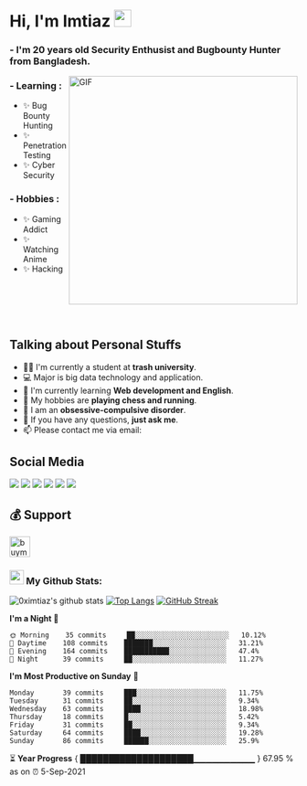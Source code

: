# Hi, I'm Imtiaz <img src="https://github.com/0ximtiaz/0ximtiaz/blob/main/wave.gif" width="30px">

### - I'm 20 years old Security Enthusist and Bugbounty Hunter from Bangladesh.
<img hight="300" width="400" alt="GIF" align="right" src="https://github.com/0ximtiaz/0ximtiaz/blob/main/wrench3.gif">

### - Learning :
- ✨ Bug Bounty Hunting
- ✨ Penetration Testing
- ✨ Cyber Security

### - Hobbies : 
- ✨ Gaming Addict
- ✨ Watching Anime
- ✨ Hacking

</br>
</br>
</br>
</br>

## Talking about Personal Stuffs
- 👨‍🏛 I'm currently a student at **trash university**.
- 💻 Major is big data technology and application.
- 🌱 I'm currently learning **Web development and English**. 
- 🤔 My hobbies are **playing chess and running**.
- 💼 I am an **obsessive-compulsive disorder**.
- 💬 If you have any questions, **just ask me**.
- 📫 Please contact me via email:

## Social Media
<a href="https://twitter.com/0ximtiaz/"><img src="https://img.shields.io/badge/twitter-%400ximtiaz-blue.svg"></a>
<a href="https://github.com/0ximtiaz?tab=followers"><img src="https://img.shields.io/badge/github-%400ximtiaz-orange"></a>
<a href="https://instagram.com/0ximtiaz"><img src="https://img.shields.io/badge/instagram-%400ximtiaz-yellow"></a>
<a href="https://www.youtube.com/0ximtiaz"><img src="https://img.shields.io/static/v1?label=Youtube&message=%400ximtiaz&color=critical"></a>
<a href="https://www.linkedin.com/in/0ximtiaz/"><img src="https://img.shields.io/static/v1?label=LinkedIn&message=%400ximtiaz&color=blueviolet"></a>
<a href="https://medium.com/@0ximtiaz"><img src="https://img.shields.io/static/v1?label=Medium&message=%400ximtiaz&color=ff69b4"></a>

## 💰 Support
<p>
<a href='https://www.buymeacoffee.com/' target='_blank'><img height='36' style='border:0px;height:36px;' src='https://cdn.buymeacoffee.com/buttons/v2/default-yellow.png' border='0' alt='buymecoffee' /></a>
</p>

### <img src='https://media1.giphy.com/media/du3J3cXyzhj75IOgvA/giphy.gif?cid=ecf05e47x2g034i9pzwtzzsd3xgg2w9nr94t4tflbbgo3008&rid=giphy.gif' width='25px'> My Github Stats:
![0ximtiaz's github stats](https://github-readme-stats.vercel.app/api?username=0ximtiaz&show_icons=true&title_color=ffc857&icon_color=8ac926&text_color=daf7dc&bg_color=151515&hide=issues&count_private=true&include_all_commits=true)
[![Top Langs](https://github-readme-stats.vercel.app/api/top-langs/?username=0ximtiaz&layout=compact&text_color=daf7dc&bg_color=151515&hide=css,html,php)](https://github.com/anuraghazra/github-readme-stats)
[![GitHub Streak](https://github-readme-streak-stats.herokuapp.com/?user=0ximtiaz&theme=dark)](https://git.io/streak-stats)

<!--START_SECTION:waka-->
**I'm a Night 🦉** 

```text
🌞 Morning    35 commits     ██░░░░░░░░░░░░░░░░░░░░░░░   10.12% 
🌆 Daytime    108 commits    ███████░░░░░░░░░░░░░░░░░░   31.21% 
🌃 Evening    164 commits    ███████████░░░░░░░░░░░░░░   47.4% 
🌙 Night      39 commits     ██░░░░░░░░░░░░░░░░░░░░░░░   11.27%

```
**I'm Most Productive on Sunday** 📅 

```text
Monday       39 commits     ███░░░░░░░░░░░░░░░░░░░░░░   11.75% 
Tuesday      31 commits     ██░░░░░░░░░░░░░░░░░░░░░░░   9.34% 
Wednesday    63 commits     ████░░░░░░░░░░░░░░░░░░░░░   18.98% 
Thursday     18 commits     █░░░░░░░░░░░░░░░░░░░░░░░░   5.42% 
Friday       31 commits     ██░░░░░░░░░░░░░░░░░░░░░░░   9.34% 
Saturday     64 commits     ████░░░░░░░░░░░░░░░░░░░░░   19.28% 
Sunday       86 commits     ██████░░░░░░░░░░░░░░░░░░░   25.9%

```



<!--END_SECTION:waka-->

⏳ **Year Progress** { ████████████████████▁▁▁▁▁▁▁▁▁▁ } 67.95 % as on ⏰ 5-Sep-2021
